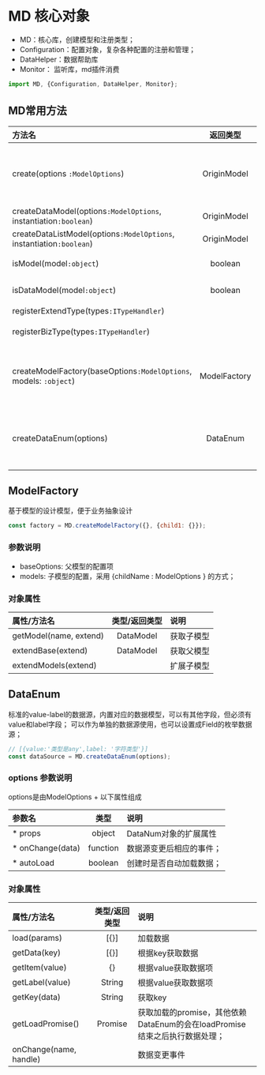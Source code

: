 
# MD 核心对象
* MD：核心库，创建模型和注册类型；
* Configuration：配置对象，复杂各种配置的注册和管理；
* DataHelper：数据帮助库
* Monitor： 监听库，md插件消费

```js
import MD, {Configuration, DataHelper, Monitor};
```

## MD常用方法
方法名 | 返回类型 | 说明
:- | :-: | :-
create(options `:ModelOptions`) | OriginModel | 创建基础元模型，元模型建议只做定义，不在使用侧直接使用；
createDataModel(options`:ModelOptions`, instantiation`:boolean`) | OriginModel | DataModel | 创建数据元模型，同时根据instantiation来判断是否实例化；
createDataListModel(options`:ModelOptions`, instantiation`:boolean`)| OriginModel | DataListModel | 创建列表数据元模型，同时根据instantiation来判断是否实例化；
isModel(model`:object`) | boolean | 判断是否是模型
isDataModel(model`:object`) | boolean | 判断是否是数据模型
registerExtendType(types`:ITypeHandler`) | | 注册扩展类型
registerBizType(types`:ITypeHandler`)  | | 注册业务类型处理器
createModelFactory(baseOptions`:ModelOptions`, models: `:object`) | ModelFactory | 创建模型工厂,可用于一个父模型，多个子模型的管理和使用
createDataEnum(options)| DataEnum | 创建数据枚举，实现动态枚举值的处理，可用于字段枚举数据源


## ModelFactory 
基于模型的设计模型，便于业务抽象设计
```javascript
const factory = MD.createModelFactory({}, {child1: {}});
```

### 参数说明
* baseOptions: 父模型的配置项
* models: 子模型的配置，采用 {childName : ModelOptions } 的方式；

### 对象属性
属性/方法名 | 类型/返回类型 | 说明
:- | :-: | :-
getModel(name, extend) | DataModel | 获取子模型
extendBase(extend) | DataModel | 获取父模型
extendModels(extend)|  | 扩展子模型

## DataEnum
标准的value-label的数据源，内置对应的数据模型，可以有其他字段，但必须有value和label字段；
可以作为单独的数据源使用，也可以设置成Field的枚举数据源；

```javascript
// [{value:'类型是any',label: '字符类型'}] 
const dataSource = MD.createDataEnum(options);
```
### options 参数说明
options是由ModelOptions + 以下属性组成

参数名 | 类型 | 说明
:- | :-: | :-
* props | object | DataNum对象的扩展属性
* onChange(data)| function |数据源变更后相应的事件；
* autoLoad| boolean | 创建时是否自动加载数据；

### 对象属性
属性/方法名 | 类型/返回类型 | 说明
:- | :-: | :-
load(params) | [{}] | 加载数据
getData(key) |  [{}] | 根据key获取数据
getItem(value)| {} | 根据value获取数据项
getLabel(value)| String | 根据value获取数据项
getKey(data)| String | 获取key
getLoadPromise()| Promise | 获取加载的promise，其他依赖DataEnum的会在loadPromise结束之后执行数据处理；
onChange(name, handle)|  | 数据变更事件

<!-- ### 其他方法
方法名 | 返回类型 | 说明
:- | :-: | :-

isModelField(field`:object`) | boolean | 判断是否是模型字段
isBaseField(model`:object`) | boolean | 判断是否是基础字段
isDataField(field`:object`) | boolean | 判断是否是数据字段
getTypeHandler(types`:ITypeHandler`) | TypeHandler | 获取类型处理器 -->






